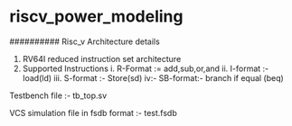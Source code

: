 # riscv_power_modeling
##########
Risc_v Architecture details

1. RV64I reduced instruction set architecture
2. Supported Instructions
    i.   R-Format := add,sub,or,and
    ii.  I-format :- load(ld)
    iii. S-format :- Store(sd)
    iv:- SB-format:- branch if equal (beq)
 
Testbench file :- tb_top.sv

VCS simulation file in fsdb format :- test.fsdb 
